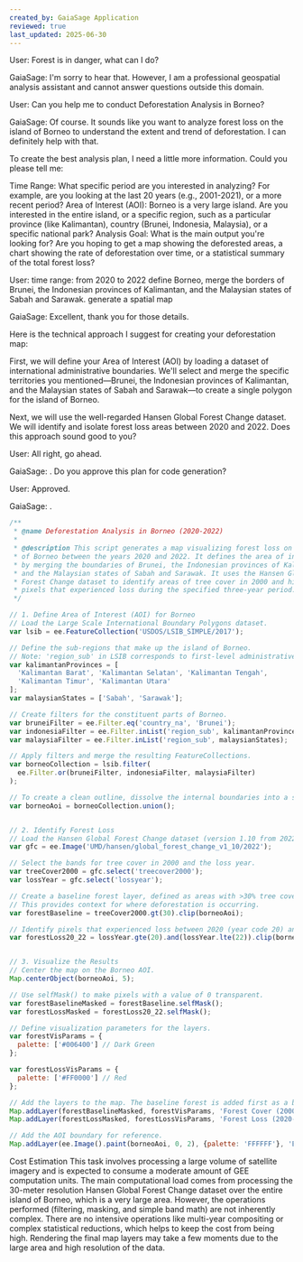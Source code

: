 ```yaml
---
created_by: GaiaSage Application
reviewed: true
last_updated: 2025-06-30
---
```


User: Forest is in danger, what can I do?

GaiaSage: I'm sorry to hear that. However, I am a professional geospatial analysis assistant and cannot answer questions outside this domain.

User: Can you help me to conduct Deforestation Analysis in Borneo?


GaiaSage: Of course. It sounds like you want to analyze forest loss on the island of Borneo to understand the extent and trend of deforestation. I can definitely help with that.

To create the best analysis plan, I need a little more information. Could you please tell me:

Time Range: What specific period are you interested in analyzing? For example, are you looking at the last 20 years (e.g., 2001-2021), or a more recent period?
Area of Interest (AOI): Borneo is a very large island. Are you interested in the entire island, or a specific region, such as a particular province (like Kalimantan), country (Brunei, Indonesia, Malaysia), or a specific national park?
Analysis Goal: What is the main output you're looking for? Are you hoping to get a map showing the deforested areas, a chart showing the rate of deforestation over time, or a statistical summary of the total forest loss?

User: time range: from 2020 to 2022
define Borneo, merge the borders of Brunei, the Indonesian provinces of Kalimantan, and the Malaysian states of Sabah and Sarawak.
generate a spatial map

GaiaSage: Excellent, thank you for those details.

Here is the technical approach I suggest for creating your deforestation map:

First, we will define your Area of Interest (AOI) by loading a dataset of international administrative boundaries. We'll select and merge the specific territories you mentioned—Brunei, the Indonesian provinces of Kalimantan, and the Malaysian states of Sabah and Sarawak—to create a single polygon for the island of Borneo.

Next, we will use the well-regarded Hansen Global Forest Change dataset. We will identify and isolate forest loss areas between 2020 and 2022. Does this approach sound good to you?

User: All right, go ahead.

GaiaSage: <return a detailed json plan>. Do you approve this plan for code generation?

User: Approved.



GaiaSage: <complete earth engine code in javascript which is runnable>.  

```javascript
/**
 * @name Deforestation Analysis in Borneo (2020-2022)
 *
 * @description This script generates a map visualizing forest loss on the island
 * of Borneo between the years 2020 and 2022. It defines the area of interest
 * by merging the boundaries of Brunei, the Indonesian provinces of Kalimantan,
 * and the Malaysian states of Sabah and Sarawak. It uses the Hansen Global
 * Forest Change dataset to identify areas of tree cover in 2000 and highlights
 * pixels that experienced loss during the specified three-year period.
 */

// 1. Define Area of Interest (AOI) for Borneo
// Load the Large Scale International Boundary Polygons dataset.
var lsib = ee.FeatureCollection('USDOS/LSIB_SIMPLE/2017');

// Define the sub-regions that make up the island of Borneo.
// Note: 'region_sub' in LSIB corresponds to first-level administrative divisions.
var kalimantanProvinces = [
  'Kalimantan Barat', 'Kalimantan Selatan', 'Kalimantan Tengah',
  'Kalimantan Timur', 'Kalimantan Utara'
];
var malaysianStates = ['Sabah', 'Sarawak'];

// Create filters for the constituent parts of Borneo.
var bruneiFilter = ee.Filter.eq('country_na', 'Brunei');
var indonesiaFilter = ee.Filter.inList('region_sub', kalimantanProvinces);
var malaysiaFilter = ee.Filter.inList('region_sub', malaysianStates);

// Apply filters and merge the resulting FeatureCollections.
var borneoCollection = lsib.filter(
  ee.Filter.or(bruneiFilter, indonesiaFilter, malaysiaFilter)
);

// To create a clean outline, dissolve the internal boundaries into a single geometry.
var borneoAoi = borneoCollection.union();


// 2. Identify Forest Loss
// Load the Hansen Global Forest Change dataset (version 1.10 from 2022).
var gfc = ee.Image('UMD/hansen/global_forest_change_v1_10/2022');

// Select the bands for tree cover in 2000 and the loss year.
var treeCover2000 = gfc.select('treecover2000');
var lossYear = gfc.select('lossyear');

// Create a baseline forest layer, defined as areas with >30% tree cover in 2000.
// This provides context for where deforestation is occurring.
var forestBaseline = treeCover2000.gt(30).clip(borneoAoi);

// Identify pixels that experienced loss between 2020 (year code 20) and 2022 (year code 22).
var forestLoss20_22 = lossYear.gte(20).and(lossYear.lte(22)).clip(borneoAoi);


// 3. Visualize the Results
// Center the map on the Borneo AOI.
Map.centerObject(borneoAoi, 5);

// Use selfMask() to make pixels with a value of 0 transparent.
var forestBaselineMasked = forestBaseline.selfMask();
var forestLossMasked = forestLoss20_22.selfMask();

// Define visualization parameters for the layers.
var forestVisParams = {
  palette: ['#006400'] // Dark Green
};

var forestLossVisParams = {
  palette: ['#FF0000'] // Red
};

// Add the layers to the map. The baseline forest is added first as a base layer.
Map.addLayer(forestBaselineMasked, forestVisParams, 'Forest Cover (2000, >30%)');
Map.addLayer(forestLossMasked, forestLossVisParams, 'Forest Loss (2020-2022)');

// Add the AOI boundary for reference.
Map.addLayer(ee.Image().paint(borneoAoi, 0, 2), {palette: 'FFFFFF'}, 'Borneo Outline');
```

Cost Estimation
This task involves processing a large volume of satellite imagery and is expected to consume a moderate amount of GEE computation units. The main computational load comes from processing the 30-meter resolution Hansen Global Forest Change dataset over the entire island of Borneo, which is a very large area. However, the operations performed (filtering, masking, and simple band math) are not inherently complex. There are no intensive operations like multi-year compositing or complex statistical reductions, which helps to keep the cost from being high. Rendering the final map layers may take a few moments due to the large area and high resolution of the data.